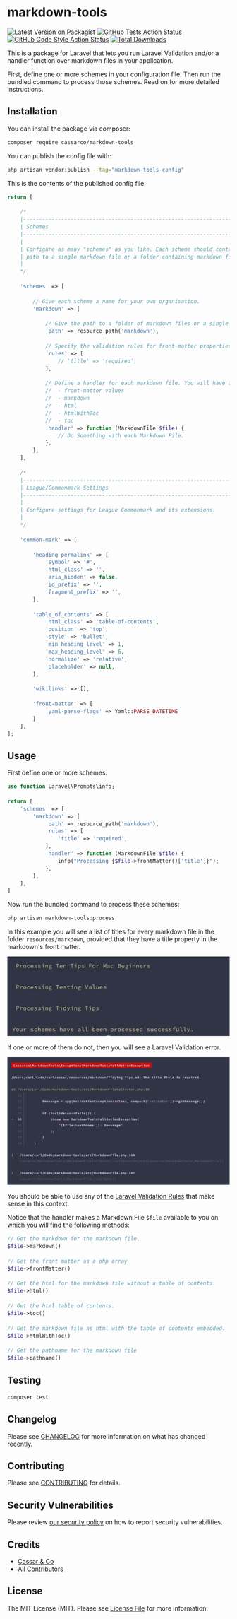 # markdown-tools

[![Latest Version on Packagist](https://img.shields.io/packagist/v/cassarco/markdown-tools.svg?style=flat-square)](https://packagist.org/packages/cassarco/markdown-tools)
[![GitHub Tests Action Status](https://img.shields.io/github/actions/workflow/status/cassarco/markdown-tools/run-tests.yml?branch=main&label=tests&style=flat-square)](https://github.com/cassarco/markdown-tools/actions?query=workflow%3Arun-tests+branch%3Amain)
[![GitHub Code Style Action Status](https://img.shields.io/github/actions/workflow/status/cassarco/markdown-tools/fix-php-code-style-issues.yml?branch=main&label=code%20style&style=flat-square)](https://github.com/cassarco/markdown-tools/actions?query=workflow%3A"Fix+PHP+code+style+issues"+branch%3Amain)
[![Total Downloads](https://img.shields.io/packagist/dt/cassarco/markdown-tools.svg?style=flat-square)](https://packagist.org/packages/cassarco/markdown-tools)

This is a package for Laravel that lets you run Laravel Validation and/or a handler function over markdown files in your
application.

First, define one or more schemes in your configuration file. Then run the bundled command to process those schemes.
Read on for more detailed instructions.

## Installation

You can install the package via composer:

```bash
composer require cassarco/markdown-tools
```

You can publish the config file with:

```bash
php artisan vendor:publish --tag="markdown-tools-config"
```

This is the contents of the published config file:

```php
return [

    /*
    |--------------------------------------------------------------------------
    | Schemes
    |--------------------------------------------------------------------------
    |
    | Configure as many "schemes" as you like. Each scheme should contain a
    | path to a single markdown file or a folder containing markdown files.
    |
    */

    'schemes' => [

        // Give each scheme a name for your own organisation.
        'markdown' => [

            // Give the path to a folder of markdown files or a single markdown file.
            'path' => resource_path('markdown'),

            // Specify the validation rules for front-matter properties.
            'rules' => [
                // 'title' => 'required',
            ],

            // Define a handler for each markdown file. You will have access to file:
            //  - front-matter values
            //  - markdown
            //  - html
            //  - htmlWithToc
            //  - toc
            'handler' => function (MarkdownFile $file) {
                // Do Something with each Markdown File.
            },
        ],
    ],

    /*
    |--------------------------------------------------------------------------
    | League/Commonmark Settings
    |--------------------------------------------------------------------------
    |
    | Configure settings for League Commonmark and its extensions.
    |
    */

    'common-mark' => [

        'heading_permalink' => [
            'symbol' => '#',
            'html_class' => '',
            'aria_hidden' => false,
            'id_prefix' => '',
            'fragment_prefix' => '',
        ],

        'table_of_contents' => [
            'html_class' => 'table-of-contents',
            'position' => 'top',
            'style' => 'bullet',
            'min_heading_level' => 1,
            'max_heading_level' => 6,
            'normalize' => 'relative',
            'placeholder' => null,
        ],

        'wikilinks' => [],

        'front-matter' => [
            'yaml-parse-flags' => Yaml::PARSE_DATETIME
        ]
    ],
];
```

## Usage

First define one or more schemes:

```php
use function Laravel\Prompts\info;

return [
    'schemes' => [
        'markdown' => [
            'path' => resource_path('markdown'),
            'rules' => [
                'title' => 'required',
            ],
            'handler' => function (MarkdownFile $file) {
                info("Processing {$file->frontMatter()['title']}");
            },
        ],
    ],
]
```

Now run the bundled command to process these schemes:

```bash
php artisan markdown-tools:process
```

In this example you will see a list of titles for every markdown file in the folder `resources/markdown`, provided that
they have a title property in the markdown's front matter.

![Output](./docs/output.png)

If one or more of them do not, then you will see a Laravel
Validation error.

![Validation Error](./docs/validation-error.png)

You should be able to use any of
the [Laravel Validation Rules](https://laravel.com/docs/master/validation#available-validation-rules) that make sense in
this context.

Notice that the handler makes a Markdown File `$file` available to you on which you will find the following methods:

```php
// Get the markdown for the markdown file.
$file->markdown()

// Get the front matter as a php array
$file->frontMatter()

// Get the html for the markdown file without a table of contents.
$file->html()

// Get the html table of contents.
$file->toc()

// Get the markdown file as html with the table of contents embedded.
$file->htmlWithToc()

// Get the pathname for the markdown file
$file->pathname()
```

## Testing

```bash
composer test
```

## Changelog

Please see [CHANGELOG](CHANGELOG.md) for more information on what has changed recently.

## Contributing

Please see [CONTRIBUTING](CONTRIBUTING.md) for details.

## Security Vulnerabilities

Please review [our security policy](../../security/policy) on how to report security vulnerabilities.

## Credits

- [Cassar & Co](https://github.com/cassarco)
- [All Contributors](../../contributors)

## License

The MIT License (MIT). Please see [License File](LICENSE.md) for more information.

